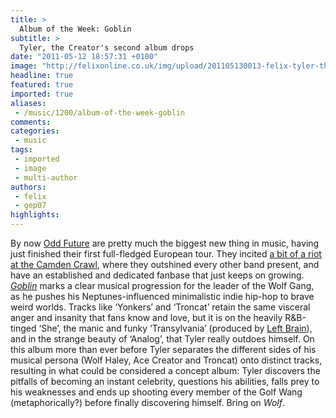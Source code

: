 ```yaml
---
title: >
  Album of the Week: Goblin
subtitle: >
  Tyler, the Creator's second album drops
date: "2011-05-12 18:57:31 +0100"
image: "http://felixonline.co.uk/img/upload/201105130013-felix-tyler-the-creator-goblin.jpeg"
headline: true
featured: true
imported: true
aliases:
 - /music/1200/album-of-the-week-goblin
comments:
categories:
 - music
tags:
 - imported
 - image
 - multi-author
authors:
 - felix
 - gep07
highlights:
---
```


By now [Odd Future](http://oddfuture.tumblr.com) are pretty much the biggest new thing in music, having just finished their first full-fledged European tour. They incited [a bit of a riot at the Camden Crawl](http://www.youtube.com/watch?v=CoIMFWfyTq0), where they outshined every other band present, and have an established and dedicated fanbase that just keeps on growing. [_Goblin_](http://www.amazon.co.uk/Goblin-Tyler-Creator/dp/B004OT7PQU) marks a clear musical progression for the leader of the Wolf Gang, as he pushes his Neptunes-influenced minimalistic indie hip-hop to brave weird worlds. Tracks like ‘Yonkers’ and ‘Troncat’ retain the same visceral anger and insanity that fans know and love, but it is on the heavily R&B-tinged ‘She’, the manic and funky ‘Transylvania’ (produced by [Left Brain](https://twitter.com/#!/ofwgleftbrain)), and in the strange beauty of ‘Analog’, that Tyler really outdoes himself. On this album more than ever before Tyler separates the different sides of his musical persona (Wolf Haley, Ace Creator and Troncat) onto distinct tracks, resulting in what could be considered a concept album: Tyler discovers the pitfalls of becoming an instant celebrity, questions his abilities, falls prey to his weaknesses and ends up shooting every member of the Golf Wang (metaphorically?) before finally discovering himself. Bring on _Wolf_.
